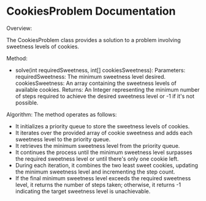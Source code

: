 # CookiesProblem Documentation

Overview:

The CookiesProblem class provides a solution to a problem involving sweetness levels of cookies.

Method:

* solve(int requiredSweetness, int[] cookiesSweetness): Parameters: requiredSweetness: The minimum sweetness level desired. cookiesSweetness: An array containing the sweetness levels of available cookies. Returns: An Integer representing the minimum number of steps required to achieve the desired sweetness level or -1 if it's not possible.

Algorithm: The method operates as follows:

* It initializes a priority queue to store the sweetness levels of cookies.
* It iterates over the provided array of cookie sweetness and adds each sweetness level to the priority queue.
* It retrieves the minimum sweetness level from the priority queue.
* It continues the process until the minimum sweetness level surpasses the required sweetness level or until there's only one cookie left.
* During each iteration, it combines the two least sweet cookies, updating the minimum sweetness level and incrementing the step count.
* If the final minimum sweetness level exceeds the required sweetness level, it returns the number of steps taken; otherwise, it returns -1 indicating the target sweetness level is unachievable.
